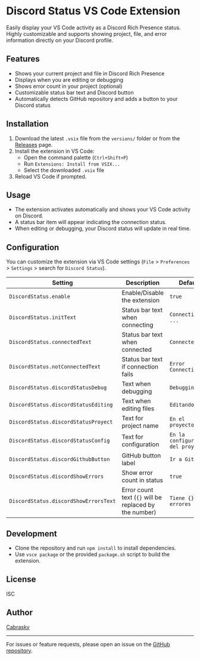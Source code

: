 # Discord Status VS Code Extension

Easily display your VS Code activity as a Discord Rich Presence status. Highly customizable and supports showing project, file, and error information directly on your Discord profile.

## Features
- Shows your current project and file in Discord Rich Presence
- Displays when you are editing or debugging
- Shows error count in your project (optional)
- Customizable status bar text and Discord button
- Automatically detects GitHub repository and adds a button to your Discord status

## Installation
1. Download the latest `.vsix` file from the `versions/` folder or from the [Releases](https://github.com/cabrasky/discord-status/releases) page.
2. Install the extension in VS Code:
   - Open the command palette (`Ctrl+Shift+P`)
   - Run `Extensions: Install from VSIX...`
   - Select the downloaded `.vsix` file
3. Reload VS Code if prompted.

## Usage
- The extension activates automatically and shows your VS Code activity on Discord.
- A status bar item will appear indicating the connection status.
- When editing or debugging, your Discord status will update in real time.

## Configuration
You can customize the extension via VS Code settings (`File` > `Preferences` > `Settings` > search for `Discord Status`).

| Setting | Description | Default |
|---------|-------------|---------|
| `DiscordStatus.enable` | Enable/Disable the extension | `true` |
| `DiscordStatus.initText` | Status bar text when connecting | `Connecting ...` |
| `DiscordStatus.connectedText` | Status bar text when connected | `Connected` |
| `DiscordStatus.notConnectedText` | Status bar text if connection fails | `Error Connecting` |
| `DiscordStatus.discordStatusDebug` | Text when debugging | `Debugging: ` |
| `DiscordStatus.discordStatusEditing` | Text when editing files | `Editando: ` |
| `DiscordStatus.discordStatusProyect` | Text for project name | `En el proyecto: ` |
| `DiscordStatus.discordStatusConfig` | Text for configuration | `En la configuracion del proyecto ` |
| `DiscordStatus.discordGithubButton` | GitHub button label | `Ir a Github` |
| `DiscordStatus.discordShowErrors` | Show error count in status | `true` |
| `DiscordStatus.discordShowErrorsText` | Error count text (`{}` will be replaced by the number) | `Tiene {} errores` |

## Development
- Clone the repository and run `npm install` to install dependencies.
- Use `vsce package` or the provided `package.sh` script to build the extension.

## License
ISC

## Author
[Cabrasky](https://github.com/cabrasky)

---
For issues or feature requests, please open an issue on the [GitHub repository](https://github.com/cabrasky/discord-status).
